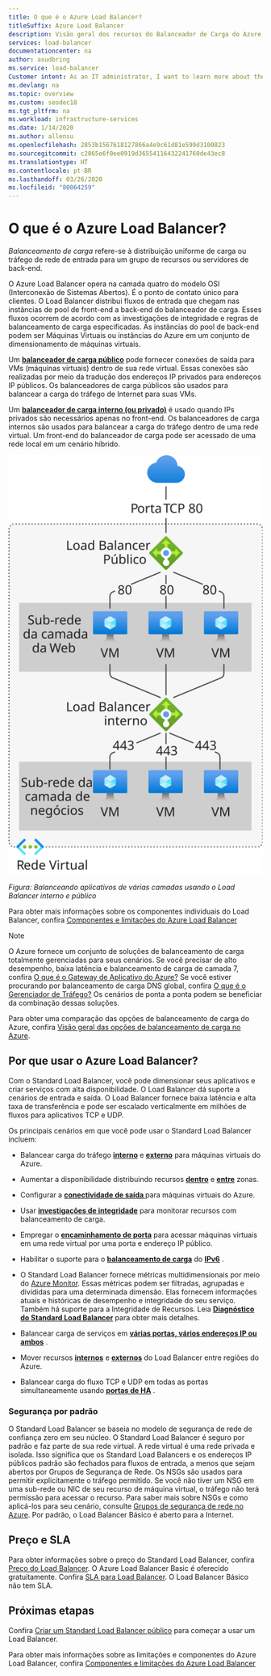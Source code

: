 ```yaml
---
title: O que é o Azure Load Balancer?
titleSuffix: Azure Load Balancer
description: Visão geral dos recursos do Balanceador de Carga do Azure, arquitetura e implementação. Saiba como o Load Balancer funciona e como usá-lo na nuvem.
services: load-balancer
documentationcenter: na
author: asudbring
ms.service: load-balancer
Customer intent: As an IT administrator, I want to learn more about the Azure Load Balancer service and what I can use it for.
ms.devlang: na
ms.topic: overview
ms.custom: seodec18
ms.tgt_pltfrm: na
ms.workload: infrastructure-services
ms.date: 1/14/2020
ms.author: allensu
ms.openlocfilehash: 2853b1567618127866a4e9c61d81e599d3100823
ms.sourcegitcommit: c2065e6f0ee0919d36554116432241760de43ec8
ms.translationtype: HT
ms.contentlocale: pt-BR
ms.lasthandoff: 03/26/2020
ms.locfileid: "80064259"
---
```

# <a name="what-is-azure-load-balancer"></a>O que é o Azure Load Balancer?

*Balanceamento de carga* refere-se à distribuição uniforme de carga ou tráfego de rede de entrada para um grupo de recursos ou servidores de back-end. 

O Azure Load Balancer opera na camada quatro do modelo OSI (Interconexão de Sistemas Abertos). É o ponto de contato único para clientes. O Load Balancer distribui fluxos de entrada que chegam nas instâncias de pool de front-end a back-end do balanceador de carga. Esses fluxos ocorrem de acordo com as investigações de integridade e regras de balanceamento de carga especificadas. As instâncias do pool de back-end podem ser Máquinas Virtuais ou instâncias do Azure em um conjunto de dimensionamento de máquinas virtuais.

Um **[balanceador de carga público](./concepts-limitations.md#publicloadbalancer)** pode fornecer conexões de saída para VMs (máquinas virtuais) dentro de sua rede virtual. Essas conexões são realizadas por meio da tradução dos endereços IP privados para endereços IP públicos. Os balanceadores de carga públicos são usados para balancear a carga do tráfego de Internet para suas VMs.

Um **[balanceador de carga interno (ou privado)](./concepts-limitations.md#internalloadbalancer)** é usado quando IPs privados são necessários apenas no front-end. Os balanceadores de carga internos são usados para balancear a carga do tráfego dentro de uma rede virtual. Um front-end do balanceador de carga pode ser acessado de uma rede local em um cenário híbrido.

<p align="center">
  <img src="./media/load-balancer-overview/load-balancer.svg" width="512" title="Azure Load Balancer">
</p>

*Figura: Balanceando aplicativos de várias camadas usando o Load Balancer interno e público*

Para obter mais informações sobre os componentes individuais do Load Balancer, confira [Componentes e limitações do Azure Load Balancer](./concepts-limitations.md)

>[!NOTE]
> O Azure fornece um conjunto de soluções de balanceamento de carga totalmente gerenciadas para seus cenários. Se você precisar de alto desempenho, baixa latência e balanceamento de carga de camada 7, confira [O que é o Gateway de Aplicativo do Azure?](../application-gateway/overview.md) Se você estiver procurando por balanceamento de carga DNS global, confira [O que é o Gerenciador de Tráfego?](../traffic-manager/traffic-manager-overview.md) Os cenários de ponta a ponta podem se beneficiar da combinação dessas soluções.
>
> Para obter uma comparação das opções de balanceamento de carga do Azure, confira [Visão geral das opções de balanceamento de carga no Azure](https://docs.microsoft.com/azure/architecture/guide/technology-choices/load-balancing-overview).

## <a name="why-use-azure-load-balancer"></a>Por que usar o Azure Load Balancer?
Com o Standard Load Balancer, você pode dimensionar seus aplicativos e criar serviços com alta disponibilidade. O Load Balancer dá suporte a cenários de entrada e saída. O Load Balancer fornece baixa latência e alta taxa de transferência e pode ser escalado verticalmente em milhões de fluxos para aplicativos TCP e UDP.

Os principais cenários em que você pode usar o Standard Load Balancer incluem:

- Balancear carga do tráfego **[interno](https://docs.microsoft.com/azure/load-balancer/tutorial-load-balancer-standard-manage-portal)** e **[externo](https://docs.microsoft.com/azure/load-balancer/tutorial-load-balancer-standard-internal-portal)** para máquinas virtuais do Azure.

- Aumentar a disponibilidade distribuindo recursos **[dentro](https://docs.microsoft.com/azure/load-balancer/tutorial-load-balancer-standard-public-zonal-portal)** e **[entre](https://docs.microsoft.com/azure/load-balancer/tutorial-load-balancer-standard-public-zone-redundant-portal)** zonas.

- Configurar a **[conectividade de saída ](https://docs.microsoft.com/azure/load-balancer/load-balancer-outbound-connections)** para máquinas virtuais do Azure.

- Usar **[investigações de integridade](https://docs.microsoft.com/azure/load-balancer/load-balancer-custom-probe-overview)** para monitorar recursos com balanceamento de carga.

- Empregar o **[encaminhamento de porta](https://docs.microsoft.com/azure/load-balancer/tutorial-load-balancer-port-forwarding-portal)** para acessar máquinas virtuais em uma rede virtual por uma porta e endereço IP público.

- Habilitar o suporte para o **[balanceamento de carga](https://docs.microsoft.com/azure/virtual-network/virtual-network-ipv4-ipv6-dual-stack-standard-load-balancer-powershell)** do **[IPv6](https://docs.microsoft.com/azure/virtual-network/ipv6-overview)** .

- O Standard Load Balancer fornece métricas multidimensionais por meio do [Azure Monitor](https://docs.microsoft.com/azure/azure-monitor/overview).  Essas métricas podem ser filtradas, agrupadas e divididas para uma determinada dimensão.  Elas fornecem informações atuais e históricas de desempenho e integridade do seu serviço.  Também há suporte para a Integridade de Recursos. Leia **[Diagnóstico do Standard Load Balancer](load-balancer-standard-diagnostics.md)** para obter mais detalhes.

- Balancear carga de serviços em **[várias portas, vários endereços IP ou ambos](https://docs.microsoft.com/azure/load-balancer/load-balancer-multivip-overview)** .

- Mover recursos **[internos](https://docs.microsoft.com/azure/load-balancer/move-across-regions-internal-load-balancer-portal)** e **[externos](https://docs.microsoft.com/azure/load-balancer/move-across-regions-external-load-balancer-portal)** do Load Balancer entre regiões do Azure.

- Balancear carga do fluxo TCP e UDP em todas as portas simultaneamente usando **[portas de HA](https://docs.microsoft.com/azure/load-balancer/load-balancer-ha-ports-overview)** .

### <a name="secure-by-default"></a><a name="securebydefault"></a>Segurança por padrão

O Standard Load Balancer se baseia no modelo de segurança de rede de confiança zero em seu núcleo. O Standard Load Balancer é seguro por padrão e faz parte de sua rede virtual. A rede virtual é uma rede privada e isolada.  Isso significa que os Standard Load Balancers e os endereços IP públicos padrão são fechados para fluxos de entrada, a menos que sejam abertos por Grupos de Segurança de Rede. Os NSGs são usados para permitir explicitamente o tráfego permitido.  Se você não tiver um NSG em uma sub-rede ou NIC de seu recurso de máquina virtual, o tráfego não terá permissão para acessar o recurso. Para saber mais sobre NSGs e como aplicá-los para seu cenário, consulte [Grupos de segurança de rede no Azure](../virtual-network/security-overview.md).
Por padrão, o Load Balancer Básico é aberto para a Internet.


## <a name="pricing-and-sla"></a>Preço e SLA

Para obter informações sobre o preço do Standard Load Balancer, confira [Preço do Load Balancer](https://azure.microsoft.com/pricing/details/load-balancer/).
O Azure Load Balancer Basic é oferecido gratuitamente.
Confira [SLA para Load Balancer](https://aka.ms/lbsla). O Load Balancer Básico não tem SLA.

## <a name="next-steps"></a>Próximas etapas

Confira [Criar um Standard Load Balancer público](quickstart-load-balancer-standard-public-portal.md) para começar a usar um Load Balancer.

Para obter mais informações sobre as limitações e componentes do Azure Load Balancer, confira [Componentes e limitações do Azure Load Balancer](./concepts-limitations.md)
